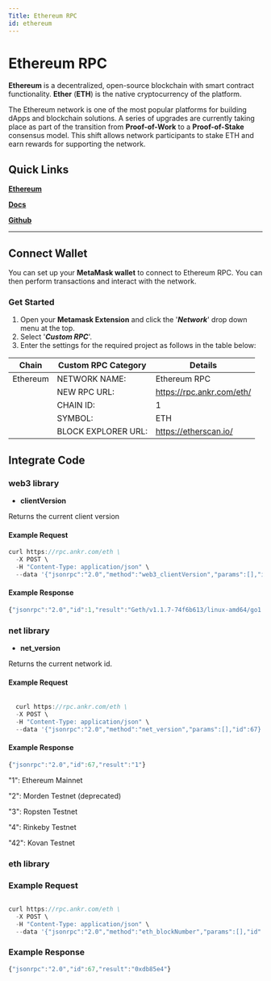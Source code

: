 ```yaml
---
Title: Ethereum RPC
id: ethereum
---
```


# Ethereum RPC

**Ethereum** is a decentralized, open-source blockchain with smart contract functionality. **Ether** (**ETH**) is the native cryptocurrency of the platform.&#x20;

The Ethereum network is one of the most popular platforms for building dApps and blockchain solutions. A series of upgrades are currently taking place as part of the transition from **Proof-of-Work** to a **Proof-of-Stake** consensus model. This shift allows network participants to stake ETH and earn rewards for supporting the network.&#x20;

## Quick Links

​[**Ethereum**](https://ethereum.org/en/developers/)

[**Docs**](https://ethereum.org/en/developers/docs/apis/json-rpc/)

[**Github**](https://github.com/ethereum/eth1.0-apis)


---

## Connect Wallet

You can set up your **MetaMask wallet** to connect to Ethereum RPC. You can then perform transactions and interact with the network.

### Get Started

1. Open your **Metamask Extension** and click the '_**Network**_' drop down menu at the top.&#x20;
2. Select '_**Custom RPC**_'.&#x20;
3. Enter the settings for the required project as follows in the table below:

| **Chain** | **Custom RPC Category** | **Details**               |
| --------- | ----------------------- | ------------------------- |
| Ethereum  | NETWORK NAME:           | Ethereum RPC              |
|           | NEW RPC URL:            | https://rpc.ankr.com/eth/ |
|           | CHAIN ID:               | 1                         |
|           | SYMBOL:                 | ETH                       |
|           | BLOCK EXPLORER URL:     | https://etherscan.io/     |


## Integrate Code

### web3 library

- **clientVersion**

Returns the current client version

#### Example Request

```js
curl https://rpc.ankr.com/eth \
  -X POST \
  -H "Content-Type: application/json" \
  --data '{"jsonrpc":"2.0","method":"web3_clientVersion","params":[],"id":67}'
```

#### Example Response

```js
{"jsonrpc":"2.0","id":1,"result":"Geth/v1.1.7-74f6b613/linux-amd64/go1.16.10"}
```

### net library

- **net_version**

Returns the current network id.


#### Example Request

```js
  
  curl https://rpc.ankr.com/eth \
  -X POST \
  -H "Content-Type: application/json" \
  --data '{"jsonrpc":"2.0","method":"net_version","params":[],"id":67}'
```

#### Example Response

```js
{"jsonrpc":"2.0","id":67,"result":"1"}
```

"1": Ethereum Mainnet

"2": Morden Testnet (deprecated)

"3": Ropsten Testnet

"4": Rinkeby Testnet

"42": Kovan Testnet

### eth library

### Example Request

```js

curl https://rpc.ankr.com/eth \
  -X POST \
  -H "Content-Type: application/json" \
  --data '{"jsonrpc":"2.0","method":"eth_blockNumber","params":[],"id":67}'
```

### Example Response

```js
{"jsonrpc":"2.0","id":67,"result":"0xdb85e4"}
```


